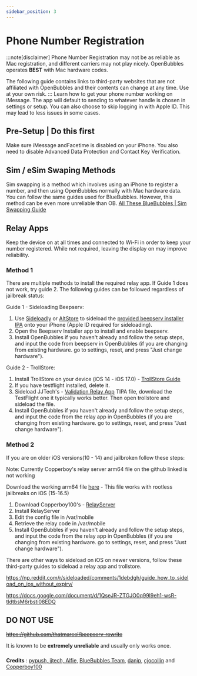```yaml
---
sidebar_position: 3
---
```

# Phone Number Registration
:::note[disclaimer]
Phone Number Registration may not be as reliable as Mac registration, and different carriers may not play nicely. OpenBubbles operates **BEST** with Mac hardware codes.

The following guide contains links to third-party websites that are not affiliated with OpenBubbles and their contents can change at any time. Use at your own risk.
:::
Learn how to get your phone number working on iMessage. The app will default to sending to whatever handle is chosen in settings or setup. 
You can also choose to skip logging in with Apple ID. This may lead to less issues in some cases.

## Pre-Setup | Do this first
Make sure iMessage andFacetime is disabled on your iPhone. You also need to disable Advanced Data Protection and Contact Key Verification.

## Sim / eSim Swaping Methods

Sim swapping is a method which involves using an iPhone to register a number, and then using OpenBubbles normally with Mac hardware data. You can follow the same guides used for BlueBubbles. However, this method can be even more unreliable than OB.
[All These BlueBubbles | Sim Swapping Guide](https://guide.atbluebubbles.com/ )

## Relay Apps
Keep the device on at all times and connected to Wi-Fi in order to keep your number registered. 
While not required, leaving the display on may improve reliability.

### Method 1
There are multiple methods to install the required relay app. 
If Guide 1 does not work, try guide 2.
The following guides can be followed regardless of jailbreak status: 

Guide 1 - Sideloading Beepserv:
1. Use [Sideloadly](https://sideloadly.io/) or [AltStore](https://altstore.io/) to sideload the [provided beepserv installer IPA](https://joshuafhiggins.github.io/beepserv_installer_v0.1.ipa) onto your iPhone (Apple ID required for sideloading).
2. Open the Beepserv Installer app to install and enable beepserv.
3. Install OpenBubbles if you haven't already and follow the setup steps, and input the code from beepserv in OpenBubbles (if you are changing from existing hardware. go to settings, reset, and press "Just change hardware").

Guide 2 - TrollStore:

1. Install TrollStore on your device (iOS 14 - iOS 17.0) - [TrollStore Guide](https://ios.cfw.guide/installing-trollstore/)
2. If you have testflight installed, delete it.
3. Sideload JJTech's - [Validation Relay App](https://github.com/JJTech0130/ValidationRelay/releases) TIPA file, download the TestFlight one it typically works better. Then open trollstore and sideload the file.
4. Install OpenBubbles if you haven't already and follow the setup steps, and input the code from the relay app in OpenBubbles (if you are changing from existing hardware. go to settings, reset, and press "Just change hardware").

### Method 2

If you are on older iOS versions(10 - 14) and jailbroken follow these steps: 

Note: Currently Copperboy's relay server arm64 file on the github linked is not working

Download the working arm64 file [here](/files/dev.copper.relayserver_0.0.1-8+debug_iphoneos-arm64.deb) - This file works with rootless jailbreaks on iOS (15-16.5)
1. Download Copperboy100's - [RelayServer](https://github.com/TaeHagen/relayserver/releases)
2. Install RelayServer 
3. Edit the config file in /var/mobile
4. Retrieve the relay code in /var/mobile
5. Install OpenBubbles if you haven't already and follow the setup steps, and input the code from the relay app in OpenBubbles (if you are changing from existing hardware. go to settings, reset, and press "Just change hardware").

There are other ways to sideload on iOS on newer versions, follow these third-party guides to sideload a relay app and trollstore.

https://np.reddit.com/r/sideloaded/comments/1debdgh/guide_how_to_sideload_on_ios_without_expiry/

https://docs.google.com/document/d/1QseJR-ZTGJO0q99l9eh1-wsR-tldtbsM6rbsti08EDQ

## DO NOT USE
~~https://github.com/thatmarcel/beepserv-rewrite~~

It is known to be **extremely unreliable** and usually only works once.

###
**Credits** : [pypush, jjtech, Alfie,](https://discord.com/channels/1130633272595066880/1135636248019615874/1231003645529817139) [BlueBubbles Team](https://github.com/orgs/BlueBubblesApp/people), [danip](https://discord.com/channels/1130633272595066880/1135636248019615874/1231003645529817139), [cjocollin](https://www.reddit.com/r/BlueBubbles/comments/1938ock/stop_using_old_methods_heres_a_new_one/) and [Copperboy100](https://github.com/TaeHagen)
###
